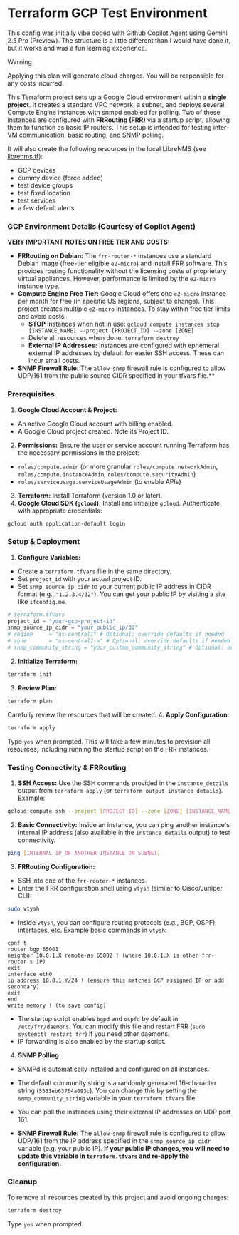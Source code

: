 # Terraform GCP Test Environment
This config was initially vibe coded with Github Copilot Agent using Gemini 2.5 Pro (Preview). 
The structure is a little different than I would have done it, but it works and was a fun learning experience.

> [!WARNING]
> Applying this plan will generate cloud charges. You will be responsible for any costs incurred.

This Terraform project sets up a Google Cloud environment within a **single project**.
It creates a standard VPC network, a subnet, and deploys several Compute Engine instances with snmpd enabled for polling.
Two of these instances are configured with **FRRouting (FRR)** via a startup script,
allowing them to function as basic IP routers.
This setup is intended for testing inter-VM communication, basic routing, and SNMP polling.

It will also create the following resources in the local LibreNMS (see [librenms.tf](librenms.tf)):
 * GCP devices
 * dummy device (force added)
 * test device groups
 * test fixed location
 * test services
 * a few default alerts

### GCP Environment Details (Courtesy of Copilot Agent)
**VERY IMPORTANT NOTES ON FREE TIER AND COSTS:**

* **FRRouting on Debian:** The `frr-router-*` instances use a standard Debian image (free-tier eligible `e2-micro`) and install FRR software. This provides routing functionality without the licensing costs of proprietary virtual appliances. However, performance is limited by the `e2-micro` instance type.
* **Compute Engine Free Tier:** Google Cloud offers one `e2-micro` instance per month for free (in specific US regions, subject to change). This project creates multiple `e2-micro` instances. To stay within free tier limits and avoid costs:
	* **STOP** instances when not in use: `gcloud compute instances stop [INSTANCE_NAME] --project [PROJECT_ID] --zone [ZONE]`
	* Delete all resources when done: `terraform destroy`
	* **External IP Addresses:** Instances are configured with ephemeral external IP addresses by default for easier SSH access. These can incur small costs.
* **SNMP Firewall Rule:** The `allow-snmp` firewall rule is configured to allow UDP/161 from the public source CIDR specified in your tfvars file.**

### Prerequisites

1.  **Google Cloud Account & Project:**
* An active Google Cloud account with billing enabled.
* A Google Cloud project created. Note its Project ID.
2.  **Permissions:** Ensure the user or service account running Terraform has the necessary permissions in the project:
* `roles/compute.admin` (or more granular `roles/compute.networkAdmin`, `roles/compute.instanceAdmin`, `roles/compute.securityAdmin`)
* `roles/serviceusage.serviceUsageAdmin` (to enable APIs)
3.  **Terraform:** Install Terraform (version 1.0 or later).
4.  **Google Cloud SDK (`gcloud`):** Install and initialize `gcloud`. Authenticate with appropriate credentials:
```bash
gcloud auth application-default login
```

### Setup & Deployment

1.  **Configure Variables:**
* Create a `terraform.tfvars` file in the same directory.
* Set `project_id` with your actual project ID.
* Set `snmp_source_ip_cidr` to your current public IP address in CIDR format (e.g., `"1.2.3.4/32"`). You can get your public IP by visiting a site like `ifconfig.me`.
```terraform
# terraform.tfvars
project_id = "your-gcp-project-id"
snmp_source_ip_cidr = "your_public_ip/32"
# region     = "us-central1" # Optional: override defaults if needed
# zone       = "us-central1-a" # Optional: override defaults if needed
# snmp_community_string = "your_custom_community_string" # Optional: override default random string
```
2.  **Initialize Terraform:**
```bash
terraform init
```
3.  **Review Plan:**
```bash
terraform plan
```
Carefully review the resources that will be created.
4.  **Apply Configuration:**
```bash
terraform apply
```
Type `yes` when prompted. This will take a few minutes to provision all resources, including running the startup script on the FRR instances.

### Testing Connectivity & FRRouting

1.  **SSH Access:** Use the SSH commands provided in the `instance_details` output from `terraform apply` (or `terraform output instance_details`).
	Example:
```bash
gcloud compute ssh --project [PROJECT_ID] --zone [ZONE] [INSTANCE_NAME]
```
2.  **Basic Connectivity:** Inside an instance, you can ping another instance's internal IP address (also available in the `instance_details` output) to test connectivity.
```bash
ping [INTERNAL_IP_OF_ANOTHER_INSTANCE_ON_SUBNET]
```
3.  **FRRouting Configuration:**
* SSH into one of the `frr-router-*` instances.
* Enter the FRR configuration shell using `vtysh` (similar to Cisco/Juniper CLI):
```bash
sudo vtysh
```
* Inside `vtysh`, you can configure routing protocols (e.g., BGP, OSPF), interfaces, etc.
  Example basic commands in `vtysh`:
```
conf t
router bgp 65001
neighbor 10.0.1.X remote-as 65002 ! (where 10.0.1.X is other frr-router's IP)
exit
interface eth0
ip address 10.0.1.Y/24 ! (ensure this matches GCP assigned IP or add secondary)
exit
end
write memory ! (to save config)
```
* The startup script enables `bgpd` and `ospfd` by default in `/etc/frr/daemons`. You can modify this file and restart FRR (`sudo systemctl restart frr`) if you need other daemons.
* IP forwarding is also enabled by the startup script.

4.  **SNMP Polling:**
*   SNMPd is automatically installed and configured on all instances.
*   The default community string is a randomly generated 16-character string (`5581eb63764a093c`). You can change this by setting the `snmp_community_string` variable in your `terraform.tfvars` file.
*   You can poll the instances using their external IP addresses on UDP port 161.

* **SNMP Firewall Rule:** The `allow-snmp` firewall rule is configured to allow UDP/161 from the IP address specified in the `snmp_source_ip_cidr` variable (e.g. your public IP). **If your public IP changes, you will need to update this variable in `terraform.tfvars` and re-apply the configuration.**

### Cleanup

To remove all resources created by this project and avoid ongoing charges:
```bash
terraform destroy
```
Type `yes` when prompted.
